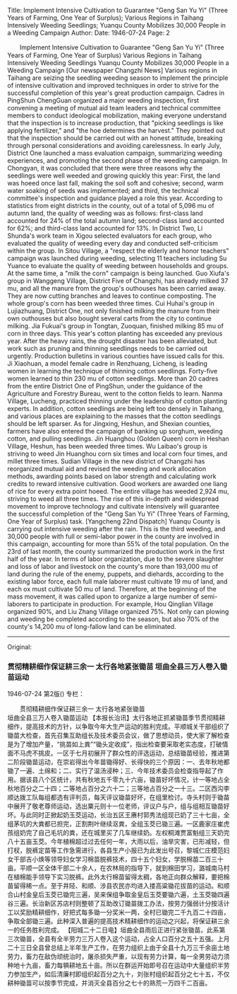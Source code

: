 Title: Implement Intensive Cultivation to Guarantee "Geng San Yu Yi" (Three Years of Farming, One Year of Surplus); Various Regions in Taihang Intensively Weeding Seedlings; Yuanqu County Mobilizes 30,000 People in a Weeding Campaign
Author:
Date: 1946-07-24
Page: 2

　　Implement Intensive Cultivation to Guarantee "Geng San Yu Yi" (Three Years of Farming, One Year of Surplus)
    Various Regions in Taihang Intensively Weeding Seedlings
    Yuanqu County Mobilizes 30,000 People in a Weeding Campaign
    [Our newspaper Changzhi News] Various regions in Taihang are seizing the seedling weeding season to implement the principle of intensive cultivation and improved techniques in order to strive for the successful completion of this year's great production campaign. Cadres in PingShun ChengGuan organized a major weeding inspection, first convening a meeting of mutual aid team leaders and technical committee members to conduct ideological mobilization, making everyone understand that the inspection is to increase production, that "picking seedlings is like applying fertilizer," and "the hoe determines the harvest." They pointed out that the inspection should be carried out with an honest attitude, breaking through personal considerations and avoiding carelessness. In early July, District One launched a mass evaluation campaign, summarizing weeding experiences, and promoting the second phase of the weeding campaign. In Chongyan, it was concluded that there were three reasons why the seedlings were well weeded and growing quickly this year: First, the land was hoeed once last fall, making the soil soft and cohesive; second, warm water soaking of seeds was implemented; and third, the technical committee's inspection and guidance played a role this year. According to statistics from eight districts in the county, out of a total of 5,096 mu of autumn land, the quality of weeding was as follows: first-class land accounted for 24% of the total autumn land; second-class land accounted for 62%; and third-class land accounted for 13%. In District Two, Li Shunda's work team in Xigou selected evaluators for each group, who evaluated the quality of weeding every day and conducted self-criticism within the group. In Sitou Village, a "respect the elderly and honor teachers" campaign was launched during weeding, selecting 11 teachers including Su Yuance to evaluate the quality of weeding between households and groups. At the same time, a "milk the corn" campaign is being launched. Guo Xiufa's group in Wanggeng Village, District Five of Changzhi, has already milked 37 mu, and all the manure from the group's outhouses has been carried away. They are now cutting branches and leaves to continue composting. The whole group's corn has been weeded three times. Cui Huhai's group in Lujiazhuang, District One, not only finished milking the manure from their own outhouses but also bought several carts from the city to continue milking. Jia Fukuai's group in Tongtan, Zuoquan, finished milking 85 mu of corn in three days. This year's cotton planting has exceeded any previous year. After the heavy rains, the drought disaster has been alleviated, but work such as pruning and thinning seedlings needs to be carried out urgently. Production bulletins in various counties have issued calls for this. Ji Xiaohuan, a model female cadre in Renzhuang, Licheng, is leading women in learning the technique of thinning cotton seedlings. Forty-five women learned to thin 230 mu of cotton seedlings. More than 20 cadres from the entire District One of PingShun, under the guidance of the Agriculture and Forestry Bureau, went to the cotton fields to learn. Nanma Village, Lucheng, practiced thinning under the leadership of cotton planting experts. In addition, cotton seedlings are being left too densely in Taihang, and various places are explaining to the masses that the cotton seedlings should be left sparser. As for Jingxing, Heshun, and Shexian counties, farmers have also entered the campaign of banking up sorghum, weeding cotton, and pulling seedlings. Jin Huanghou (Golden Queen) corn in Heshan Village, Heshun, has been weeded three times. Wu Laibao's group is striving to weed Jin Huanghou corn six times and local corn four times, and millet three times. Sudian Village in the new district of Changzhi has reorganized mutual aid and revised the weeding and work allocation methods, awarding points based on labor strength and calculating work credits to reward intensive cultivation. Good workers are awarded one liang of rice for every extra point hoeed. The entire village has weeded 2,924 mu, striving to weed all three times. The rise of this in-depth and widespread movement to improve technology and cultivate intensively will guarantee the successful completion of the "Geng San Yu Yi" (Three Years of Farming, One Year of Surplus) task.
    [Yangcheng 22nd Dispatch] Yuanqu County is carrying out intensive weeding after the rain. This is the third weeding, and 30,000 people with full or semi-labor power in the county are involved in this campaign, accounting for more than 55% of the total population. On the 23rd of last month, the county summarized the production work in the first half of the year. In terms of labor organization, due to the severe slaughter and loss of labor and livestock on the county's more than 193,000 mu of land during the rule of the enemy, puppets, and diehards, according to the existing labor force, each full male laborer must cultivate 19 mu of land, and each ox must cultivate 50 mu of land. Therefore, at the beginning of the mass movement, it was called upon to organize a large number of semi-laborers to participate in production. For example, Hou Qinglian Village organized 90%, and Liu Zhang Village organized 75%. Not only can plowing and weeding be completed according to the season, but also 70% of the county's 14,200 mu of long-fallow land can be eliminated.



<hr /> 

Original: 


### 贯彻精耕细作保证耕三余一  太行各地紧张锄苗  垣曲全县三万人卷入锄苗运动

1946-07-24
第2版()
专栏：

　　贯彻精耕细作保证耕三余一
    太行各地紧张锄苗     
    垣曲全县三万人卷入锄苗运动
    【本报长治讯】太行各地正抓紧锄苗季节贯彻精耕细作，提高技术的方针，以争取今年大生产运动的胜利完成。平顺城关干部组织了锄苗大检查，首先召集互助组长及技术委员会议，做了思想动员，使大家了解检查是为了增加产量，“挑苗如上粪”“锄头定收成”，指出检查要采取老实态度，打破情面不马虎不挑皮。一区于七月初展开了群众性的评选运动，总结锄苗经验，推进第二阶段锄苗运动，在崇岩得出今年苗锄得好、长得快的三个原因：一、去年秋地都锄了一遍、土绵和；二、实行了温汤浸种；三、今年技术委员会检查指导起了作用。据该县八个区统计，共有秋地五千零九十六亩，锄苗好坏情况，计一等地占全秋地百分之二十四；二等地占百分之六十二；三等地占百分之一十三。二区西沟李顺达拨工队每组都选有评判员，每天评议锄苗好坏，在组里检讨。寺头村则于锄苗中展开了敬老尊师运动，选出粟元则十一位老师，评议户与户，组与组相互锄苗好坏。与此同时正掀起奶玉茭运动，长治五区王赓村郭秀法组现已奶了三十七亩，全组茅坑的大粪都已担完，正割荆叶继续沤粪，全组玉茭已锄三遍。一区鹿家庄崔虎孩组奶完了自己毛坑的粪，还在城里买了几车继续奶。左权桐滩贾富魁组三天奶完八十五亩玉茭。今年植棉超过过去任何一年，大雨以后，油旱灾害，已形减轻，但打杈，脱裤定苗等工作急需进行，各县生产小报已为此发出号召，黎城仁庄模范妇女干部吉小焕等领导妇女学习棉苗脱裤技术，四十五个妇女，学脱棉苗二百三十亩。平顺一区全体干部二十余人，在农林局的指导下，就到棉田学习，潞城南马村在植棉能手领导下实习脱裤。此外太行棉苗留得太稠，各地正向群众解释，要把棉苗留得稀一点。至于井陉、和顺、涉县农民亦均进入搂高粱锄花拔苗的运动。和顺合山村金皇后玉茭已锄完三遍，吴来保组争取金皇后玉茭要锄六遍，土玉茭锄四遍谷三遍。长治新区苏店村则整顿了互助改订锄苗拨工办法，按劳力强弱计分按活计工以奖励精耕细作，好把式每多锄一分奖米一两，全村已锄完二千九百二十四亩，争取全部锄三遍。此种深入普遍的提高技术精耕细作的运动之兴起，将保证耕三余一的任务胜利完成。
    【阳城二十二日电】垣曲全县雨后正进行紧张锄苗。此系第三次锄苗，全县有全半劳力三万人卷入这个运动，占全人口百分之五十五强。上月二十三日全县曾总结上半年生产工作，在劳力组织上由于全县十九万三千余亩土地劳力，畜力在敌伪顽统治时，屠杀损失严重，以现有劳力计算，每一全男劳动力须种地十九亩，畜力每犋耕地五十亩。所以在群运开始即号召在运动中大量组织半劳力参加生产，如后清廉村即组织起百分之九十，刘张村组织起百分之七十五，不仅耕种锄苗可以按季节完成，并消灭全县百分之七十的熟荒一万四千二百亩。
